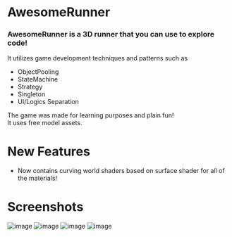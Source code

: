 # AwesomeRunner
### AwesomeRunner is a 3D runner that you can use to explore code! <br />
It utilizes game development techniques and patterns such as <br />

- ObjectPooling 
- StateMachine
- Strategy
- Singleton
- UI/Logics Separation

The game was made for learning purposes and plain fun! <br />
It uses free model assets.

# New Features
 - Now contains curving world shaders based on surface shader for all of the materials!
 
# Screenshots
![image](https://user-images.githubusercontent.com/84780377/185262257-670e66f3-1adf-45d0-9ff9-32baeb7e4d61.png)
![image](https://user-images.githubusercontent.com/84780377/184069660-e877ba3f-79fc-405e-aff9-b749d782cd14.png)
![image](https://user-images.githubusercontent.com/84780377/184067754-57f43f9d-4dbb-453b-8866-2b02092da3b8.png)
![image](https://user-images.githubusercontent.com/84780377/184269942-6ca3ec65-db16-4b57-a658-92a46f7c59c8.png)

